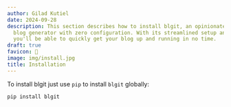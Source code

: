 ```yaml
---
author: Gilad Kutiel
date: 2024-09-28
description: This section describes how to install blgit, an opinionated, simple static
  blog generator with zero configuration. With its streamlined setup and Git integration,
  you'll be able to quickly get your blog up and running in no time.
draft: true
favicon: 🔨
image: img/install.jpg
title: Installation
---
```


To install blgit just use `pip` to install `blgit` globally:
 
```
pip install blgit
```